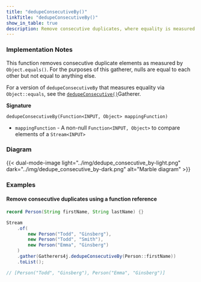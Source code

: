 ```yaml
---
title: "dedupeConsecutiveBy()"
linkTitle: "dedupeConsecutiveBy()"
show_in_table: true
description: Remove consecutive duplicates, where equality is measured by a given function
---
```


### Implementation Notes

This function removes consecutive duplicate elements as measured by `Object.equals()`. For the purposes of this gatherer,
nulls are equal to each other but not equal to anything else.

For a version of `dedupeConsecutiveBy` that measures equality via `Object::equals`, see the [`dedupeConsecutive()`](/gatherers/filtering-and-selection/dedupeconsecutive/)Gatherer.


**Signature**

`dedupeConsecutiveBy(Function<INPUT, Object> mappingFunction)`

* `mappingFunction` - A non-null `Function<INPUT, Object>` to compare elements of a `Stream<INPUT>`

### Diagram

{{< dual-mode-image light="../img/dedupe_consecutive_by-light.png" dark="../img/dedupe_consecutive_by-dark.png" alt="Marble diagram" >}}


### Examples

#### Remove consecutive duplicates using a function reference

```java
record Person(String firstName, String lastName) {}

Stream
    .of(
        new Person("Todd", "Ginsberg"),
        new Person("Todd", "Smith"),
        new Person("Emma", "Ginsberg")
    )
    .gather(Gatherers4j.dedupeConsecutiveBy(Person::firstName))
    .toList();

// [Person("Todd", "Ginsberg"), Person("Emma", "Ginsberg")]
```
